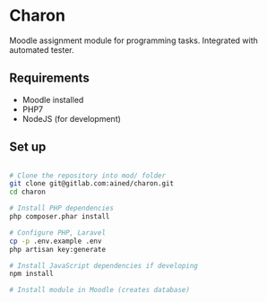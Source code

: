 # Charon

Moodle assignment module for programming tasks. Integrated with automated tester. 


## Requirements

* Moodle installed
* PHP7
* NodeJS (for development)


## Set up

```bash

# Clone the repository into mod/ folder
git clone git@gitlab.com:ained/charon.git
cd charon

# Install PHP dependencies
php composer.phar install

# Configure PHP, Laravel
cp -p .env.example .env
php artisan key:generate

# Install JavaScript dependencies if developing
npm install

# Install module in Moodle (creates database)

```
